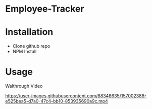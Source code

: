 # Employee-Tracker

# Installation
 - Clone github repo
 - NPM Install

# Usage 
Walthrough Video




https://user-images.githubusercontent.com/88348635/157002388-e525bea5-d7a0-47c4-bb10-853935690a9c.mp4


